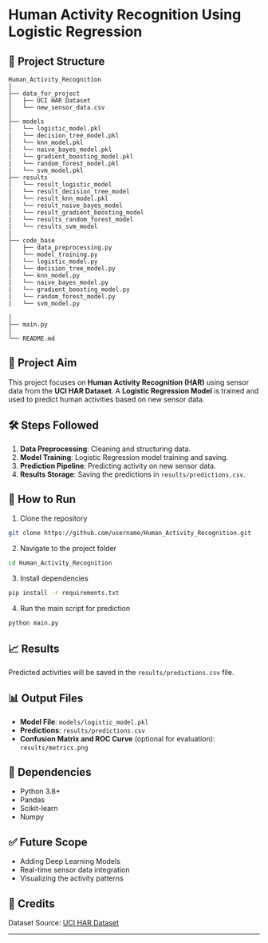# Human Activity Recognition Using Logistic Regression

## 📂 Project Structure

```
Human_Activity_Recognition
│
├── data_for_project
│   ├── UCI HAR Dataset
│   └── new_sensor_data.csv
│
├── models
│   └── logistic_model.pkl
|   └── decision_tree_model.pkl
│   └── knn_model.pkl
|   └── naive_bayes_model.pkl
|   └── gradient_boosting_model.pkl
|   └── random_forest_model.pkl
|   └── svm_model.pkl
├── results
│   └── result_logistic_model
|   └── result_decision_tree_model
│   └── result_knn_model.pkl
|   └── result_naive_bayes_model
|   └── result_gradient_boosting_model
|   └── results_random_forest_model
|   └── results_svm_model
|    
├── code_base
│   ├── data_preprocessing.py
│   └── model_training.py
│   └── logistic_model.py
|   └── decision_tree_model.py
│   └── knn_model.py
|   └── naive_bayes_model.py
|   └── gradient_boosting_model.py
|   └── random_forest_model.py
|   └── svm_model.py

│
├── main.py
│
└── README.md
```

## 🎯 Project Aim

This project focuses on **Human Activity Recognition (HAR)** using sensor data from the **UCI HAR Dataset**. A **Logistic Regression Model** is trained and used to predict human activities based on new sensor data.

## 🛠️ Steps Followed

1. **Data Preprocessing**: Cleaning and structuring data.
2. **Model Training**: Logistic Regression model training and saving.
3. **Prediction Pipeline**: Predicting activity on new sensor data.
4. **Results Storage**: Saving the predictions in `results/predictions.csv`.

## 🚀 How to Run

1. Clone the repository

```bash
git clone https://github.com/username/Human_Activity_Recognition.git
```

2. Navigate to the project folder

```bash
cd Human_Activity_Recognition
```

3. Install dependencies

```bash
pip install -r requirements.txt
```

4. Run the main script for prediction

```bash
python main.py
```

## 📈 Results

Predicted activities will be saved in the `results/predictions.csv` file.

## 📊 Output Files

- **Model File**: `models/logistic_model.pkl`
- **Predictions**: `results/predictions.csv`
- **Confusion Matrix and ROC Curve** (optional for evaluation): `results/metrics.png`

## 🛑 Dependencies

- Python 3.8+
- Pandas
- Scikit-learn
- Numpy

## ✅ Future Scope

- Adding Deep Learning Models
- Real-time sensor data integration
- Visualizing the activity patterns

## 🌟 Credits

Dataset Source: [UCI HAR Dataset](https://archive.ics.uci.edu/ml/datasets/human+activity+recognition+using+smartphones)

---




